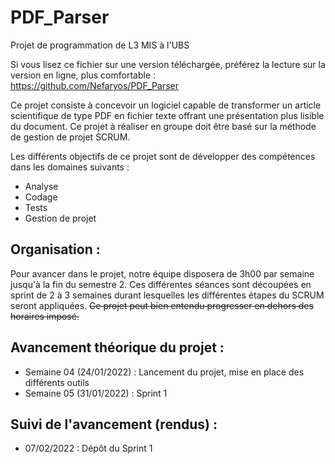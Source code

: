 # PDF_Parser

Projet de programmation de L3 MIS à l'UBS


Si vous lisez ce fichier sur une version téléchargée, préférez la lecture sur la version en ligne, plus comfortable :
https://github.com/Nefaryos/PDF_Parser

Ce projet consiste à concevoir un logiciel capable de transformer un article scientifique de type PDF en fichier texte offrant une présentation plus lisible du document. Ce projet à réaliser en groupe doit être basé sur la méthode de gestion de projet SCRUM.

Les différents objectifs de ce projet sont de développer des compétences dans les domaines suivants :
* Analyse
* Codage
* Tests
* Gestion de projet

    
Organisation :
-
Pour avancer dans le projet, notre équipe disposera de 3h00 par semaine jusqu'à la fin du semestre 2. Ces différentes séances sont découpées en sprint de 2 à 3 semaines durant lesquelles les différentes étapes du SCRUM seront appliquées.
~~Ce projet peut bien entendu progresser en dehors des horaires imposé.~~


Avancement théorique du projet :
-
* Semaine 04 (24/01/2022) : Lancement du projet, mise en place des différents outils
* Semaine 05 (31/01/2022) : Sprint 1

Suivi de l'avancement (rendus) :
-
* 07/02/2022 : Dépôt du Sprint 1
